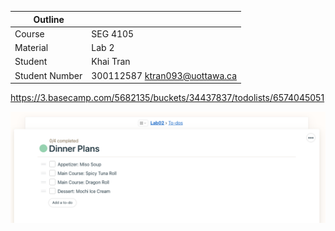 | Outline        |                               |
| -------------- | ----------------------------- |
| Course         | SEG 4105                      |
| Material       | Lab 2                         |
| Student        | Khai Tran                     |
| Student Number | 300112587 ktran093@uottawa.ca |

https://3.basecamp.com/5682135/buckets/34437837/todolists/6574045051

![Alt text](image.png)
